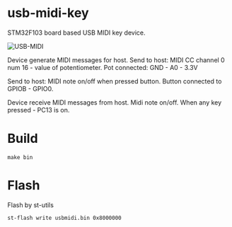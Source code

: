 # usb-midi-key

STM32F103 board based USB MIDI key device.

![USB-MIDI](https://pp.vk.me/c638427/v638427366/6c06/E_eDuD3WIkU.jpg "USB-MIDI")

Device generate MIDI messages for host.
Send to host: MIDI CC channel 0 num 16 - value of potentiometer.
Pot connected: GND - A0 - 3.3V

Send to host: MIDI note on/off when pressed button.
Button connected to GPIOB - GPIO0.

Device receive MIDI messages from host.
Midi note on/off. When any key pressed - PC13 is on.

# Build

`make bin`

# Flash

Flash by st-utils

`st-flash write usbmidi.bin 0x8000000`
